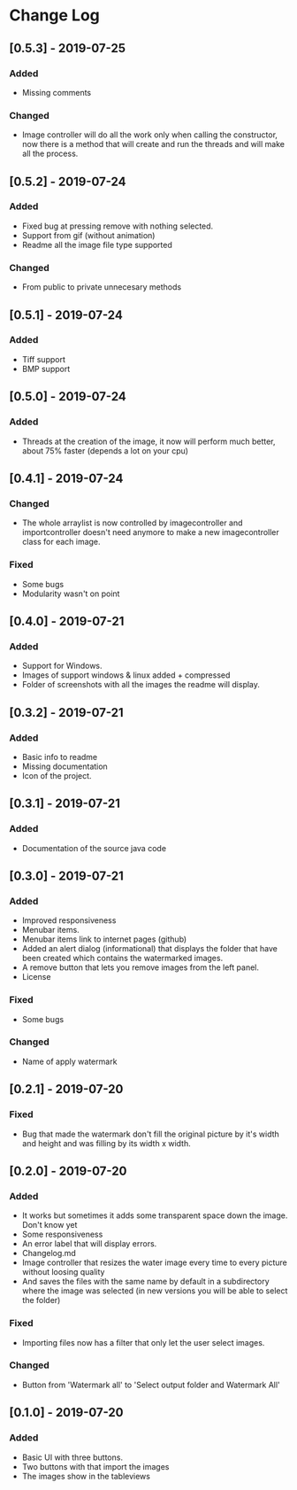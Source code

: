<!-- markdownlint-disable MD024-->
# **Change Log**

## [0.5.3] - 2019-07-25

### Added

* Missing comments

### Changed

* Image controller will do all the work only when calling the constructor, now there is a method that will create and run the threads and will make all the process.

## [0.5.2] - 2019-07-24

### Added

* Fixed bug at pressing remove with nothing selected.
* Support from gif (without animation)
* Readme all the image file type supported

### Changed

* From public to private unnecesary methods

## [0.5.1] - 2019-07-24

### Added

* Tiff support
* BMP support

## [0.5.0] - 2019-07-24

### Added

* Threads at the creation of the image, it now will perform much better, about 75% faster (depends a lot on your cpu)

## [0.4.1] - 2019-07-24

### Changed

* The whole arraylist is now controlled by imagecontroller and importcontroller doesn't need anymore to make a new imagecontroller class for each image.

### Fixed

* Some bugs
* Modularity wasn't on point

## [0.4.0] - 2019-07-21

### Added

* Support for Windows.
* Images of support windows & linux added + compressed
* Folder of screenshots with all the images the readme will display.

## [0.3.2] - 2019-07-21

### Added

* Basic info to readme
* Missing documentation
* Icon of the project.

## [0.3.1] - 2019-07-21

### Added

* Documentation of the source java code

## [0.3.0] - 2019-07-21

### Added

* Improved responsiveness
* Menubar items.
* Menubar items link to internet pages (github)
* Added an alert dialog (informational) that displays the folder that have been created which contains the watermarked images.
* A remove button that lets you remove images from the left panel.
* License

### Fixed

* Some bugs

### Changed

* Name of apply watermark

## [0.2.1] - 2019-07-20

### Fixed

* Bug that made the watermark don't fill the original picture by it's width and height and was filling by its width x width.

## [0.2.0] - 2019-07-20

### Added

* It works but sometimes it adds some transparent space down the image. Don't know yet
* Some responsiveness
* An error label that will display errors.
* Changelog.md
* Image controller that resizes the water image every time to every picture without loosing quality
* And saves the files with the same name by default in a subdirectory where the image was selected (in new versions you will be able to select the folder)

### Fixed

* Importing files now has a filter that only let the user select images.

### Changed

* Button from 'Watermark all' to 'Select output folder and Watermark All'

## [0.1.0] - 2019-07-20

### Added

* Basic UI with three buttons.
* Two buttons with that import the images
* The images show in the tableviews
